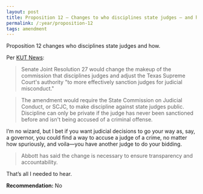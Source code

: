 ```yaml
---
layout: post
title: Proposition 12 – Changes to who disciplines state judges — and how
permalink: /:year/proposition-12
tags: amendment
---
```


Proposition 12 changes who disciplines state judges and how.

Per [KUT News][KU]:

> Senate Joint Resolution 27 would change the makeup of the commission that
> disciplines judges and adjust the Texas Supreme Court's authority "to more
> effectively sanction judges for judicial misconduct."

> The amendment would require the State Commission on Judicial Conduct, or SCJC,
> to make discipline against state judges public. Discipline can only be private
> if the judge has never been sanctioned before and isn't being accused of a
> criminal offense.

I’m no wizard, but I bet if you want judicial decisions to go your way as, say,
a governor, you could find a way to accuse a judge of a crime, no matter how
spuriously, and voila—you have another judge to do your bidding.

> Abbott has said the change is necessary to ensure transparency and accountability.

That’s all I needed to hear.

**Recommendation:** No

[KU]: https://www.kut.org/2025-10-15/your-guide-to-all-17-of-texas-proposed-constitutional-amendments-on-the-ballot-this-november
